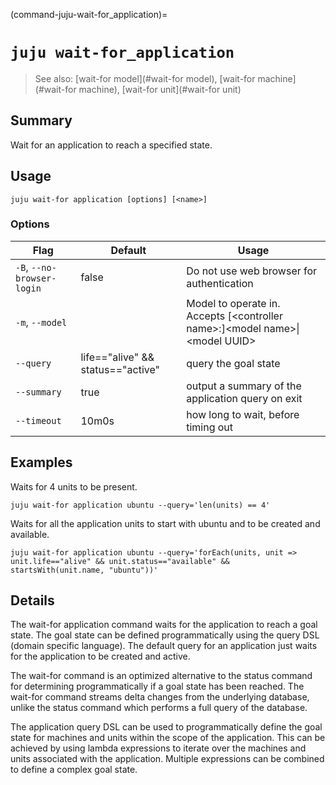 (command-juju-wait-for_application)=
# `juju wait-for_application`
> See also: [wait-for model](#wait-for model), [wait-for machine](#wait-for machine), [wait-for unit](#wait-for unit)

## Summary
Wait for an application to reach a specified state.

## Usage
```juju wait-for application [options] [<name>]```

### Options
| Flag | Default | Usage |
| --- | --- | --- |
| `-B`, `--no-browser-login` | false | Do not use web browser for authentication |
| `-m`, `--model` |  | Model to operate in. Accepts [&lt;controller name&gt;:]&lt;model name&gt;&#x7c;&lt;model UUID&gt; |
| `--query` | life=="alive" &amp;&amp; status=="active" | query the goal state |
| `--summary` | true | output a summary of the application query on exit |
| `--timeout` | 10m0s | how long to wait, before timing out |

## Examples

Waits for 4 units to be present.

    juju wait-for application ubuntu --query='len(units) == 4'

Waits for all the application units to start with ubuntu and to be created 
and available.

    juju wait-for application ubuntu --query='forEach(units, unit => unit.life=="alive" && unit.status=="available" && startsWith(unit.name, "ubuntu"))'


## Details

The wait-for application command waits for the application to reach a goal
state. The goal state can be defined programmatically using the query DSL
(domain specific language). The default query for an application just waits
for the application to be created and active.

The wait-for command is an optimized alternative to the status command for 
determining programmatically if a goal state has been reached. The wait-for
command streams delta changes from the underlying database, unlike the status
command which performs a full query of the database.

The application query DSL can be used to programmatically define the goal state
for machines and units within the scope of the application. This can
be achieved by using lambda expressions to iterate over the machines and units
associated with the application. Multiple expressions can be combined to define 
a complex goal state.